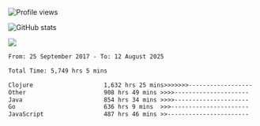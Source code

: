 ![Profile views](https://komarev.com/ghpvc/?username=liuchong)

![GitHub stats](https://github-readme-stats.vercel.app/api?username=liuchong&show_icons=true)

<img src="https://cr-skills-chart-widget.azurewebsites.net/api/api?username=liuchong&skills=Java,JavaScript,Python,Go,Rust,Zig&show-other-skills=true"/>

<!--START_SECTION:waka-->

```txt
From: 25 September 2017 - To: 12 August 2025

Total Time: 5,749 hrs 5 mins

Clojure                    1,632 hrs 25 mins>>>>>>>------------------   28.39 %
Other                      908 hrs 49 mins >>>>---------------------   15.81 %
Java                       854 hrs 34 mins >>>>---------------------   14.86 %
Go                         636 hrs 9 mins  >>>----------------------   11.07 %
JavaScript                 487 hrs 46 mins >>-----------------------   08.48 %
```

<!--END_SECTION:waka-->
